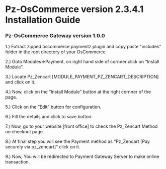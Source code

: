 # Pz-OsCommerce version 2.3.4.1 Installation Guide
### Pz-OsCommerce Gateway version 1.0.0
1.) Extract zipped oscommerce paymentz plugin and copy paste "includes" folder in the root directory of your OsCommerce.

2.) Goto Modules=>Payment, on right hand side of cornner click on “Install Module”. 

3.) Locate Pz_Zencart [MODULE_PAYMENT_PZ_ZENCART_DESCRIPTION] and click on it.

4.) Now, click on the “Install Module” button at the right cornner of the page.

5.) Click on the “Edit” button for configuration.

6.) Fill the details and click to save button.

7.) Now, go to your website [front office] to check the Pz_Zencart Method on checkout page

8.) At final step you will see the Payment method as “Pz_Zencart [Pay securely via pz_zencart]” click on it.

9.) Now, You will be redirected to Payment Gateway Server to make online transaction.
